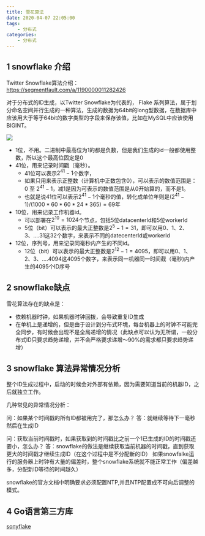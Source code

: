 ```yaml
---
title: 雪花算法
date: 2020-04-07 22:05:00
tags:
    - 分布式
categories:
    - 分布式
---
```


## 1 snowflake 介绍

Twitter Snowflake算法介绍：
https://segmentfault.com/a/1190000011282426

对于分布式的ID生成，以Twitter Snowflake为代表的， Flake 系列算法，属于划分命名空间并行生成的一种算法，生成的数据为64bit的long型数据，在数据库中应该用大于等于64bit的数字类型的字段来保存该值，比如在MySQL中应该使用BIGINT。

![](http://dist415.oss-cn-beijing.aliyuncs.com/snowflake.jpg)

* 1位，不用。二进制中最高位为1的都是负数，但是我们生成的id一般都使用整数，所以这个最高位固定是0
* 41位，用来记录时间戳（毫秒）。
  - 41位可以表示$2^{41}-1$个数字，
  - 如果只用来表示正整数（计算机中正数包含0），可以表示的数值范围是：0 至 $2^{41}-1$，减1是因为可表示的数值范围是从0开始算的，而不是1。
  - 也就是说41位可以表示$2^{41}-1$个毫秒的值，转化成单位年则是$(2^{41}-1) / (1000 * 60 * 60 * 24 * 365) = 69$年
* 10位，用来记录工作机器id。
  - 可以部署在$2^{10} = 1024$个节点，包括5位datacenterId和5位workerId
  - 5位（bit）可以表示的最大正整数是$2^{5}-1 = 31$，即可以用0、1、2、3、....31这32个数字，来表示不同的datecenterId或workerId
* 12位，序列号，用来记录同毫秒内产生的不同id。
  - 12位（bit）可以表示的最大正整数是$2^{12}-1 = 4095$，即可以用0、1、2、3、....4094这4095个数字，来表示同一机器同一时间截（毫秒)内产生的4095个ID序号

## 2 snowflake缺点

雪花算法存在的缺点是：

* 依赖机器时钟，如果机器时钟回拨，会导致重复ID生成
* 在单机上是递增的，但是由于设计到分布式环境，每台机器上的时钟不可能完全同步，有时候会出现不是全局递增的情况（此缺点可以认为无所谓，一般分布式ID只要求趋势递增，并不会严格要求递增～90%的需求都只要求趋势递增）

## 3 snowflake 算法异常情况分析

整个ID生成过程中，启动的时候会对外部有依赖，因为需要知道当前的机器ID，之后就独立工作。

几种常见的异常情况分析：

问：如果某个时间戳的所有ID都被用完了，那怎么办？
答：就继续等待下一毫秒然后在生成ID

问：获取当前时间戳时，如果获取到的时间戳比之前一个1已生成的ID的时间戳还要小，怎么办？
答：snowflake的做法是继续获取当前机器的时间戳，直到获取更大的时间戳才继续生成ID（在这个过程中是不分配新的ID）
如果snowfalke运行的服务器上时钟有大量的偏差时，整个snowflake系统就不能正常工作（偏差越多，分配新ID等待的时间越久）


snowflake的官方文档中明确要求必须配置NTP,并且NTP配置成不可向后调整的模式。

## 4 Go语言第三方库

[sonyflake](https://github.com/sony/sonyflake)
